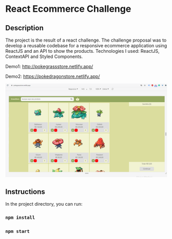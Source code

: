 # React Ecommerce Challenge

## Description

The project is the result of a react challenge. The challenge proposal was to develop a reusable codebase for a responsive ecommerce application using ReactJS and an API to show the products. Technologies I used:
ReactJS, ContextAPI and Styled Components.

Demo1: http://pokegrassstore.netlify.app/

Demo2: https://pokedragonstore.netlify.app/

![](pokestore.gif)

## Instructions

In the project directory, you can run:

### `npm install`

### `npm start`
